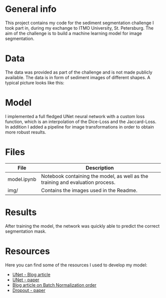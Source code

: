 # General info

This project contains my code for the sediment segmentation challenge I took part in, during my exchange to ITMO University, St. Petersburg. The aim of the challenge is to build a machine learning model for image segmentation.

# Data
The data was provided as part of the challenge and is not made publicly available. The data is in form of sediment images of different shapes. A typical picture looks like this:

# Model
I implemented a full fledged UNet neural network with a custom loss function, which is an interpolation of the Dice-Loss and the Jaccard-Loss. In addition I added a pipeline for image transformations in order to obtain more robust results.


# Files
| File | Description |
| ---- | ----------- | 
| model.ipynb | Notebook containing the model, as well as the training and evaluation process.|
| img/ | Contains the images used in the Readme. |

# Results
After training the model, the network was quickly able to predict the correct segmentation mask. 

# Resources
Here you can find some of the resources I used to develop my model:
- [UNet - Blog article](https://towardsdatascience.com/u-net-b229b32b4a71)
- [UNet - paper](https://arxiv.org/pdf/1505.04597.pdf)
- [Blog article on Batch Normalization order](https://www.reddit.com/r/MachineLearning/comments/67gonq/d_batch_normalization_before_or_after_relu/)
- [Dropout - paper](https://www.cs.toronto.edu/~hinton/absps/JMLRdropout.pdf)
